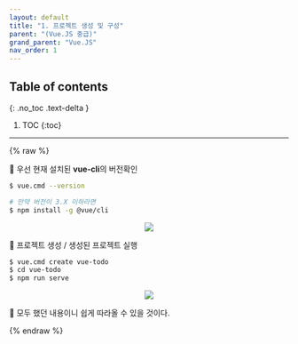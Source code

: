 ```yaml
---
layout: default
title: "1. 프로젝트 생성 및 구성"
parent: "(Vue.JS 중급)"
grand_parent: "Vue.JS"
nav_order: 1
---
```


## Table of contents
{: .no_toc .text-delta }

1. TOC
{:toc}

---

{% raw %}

🛵 우선 현재 설치된 **vue-cli**의 버전확인

```bash
$ vue.cmd --version

# 만약 버전이 3.X 이하라면
$ npm install -g @vue/cli
```

<p align="center">
  <img src="https://taehyungs-programming-blog.github.io/blog/assets/images/vuejs/2.VueJS_InterM/2.VueJS_InterM-1-1.png"/>
</p>

🛵 프로젝트 생성 / 생성된 프로젝트 실행

```bash
$ vue.cmd create vue-todo
$ cd vue-todo
$ npm run serve
```

<p align="center">
  <img src="https://taehyungs-programming-blog.github.io/blog/assets/images/vuejs/2.VueJS_InterM/2.VueJS_InterM-1-2.png"/>
</p>

🛵 모두 했던 내용이니 쉽게 따라올 수 있을 것이다.


{% endraw %}
